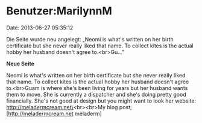 Benutzer:MarilynnM
==================

Date: 2013-06-27 05:35:12

Die Seite wurde neu angelegt: „Neomi is what\'s written on her birth
certificate but she never really liked that name. To collect kites is
the actual hobby her husband doesn\'t agree to.\<br\>Gu..."

**Neue Seite**

<div>

Neomi is what\'s written on her birth certificate but she never really
liked that name. To collect kites is the actual hobby her husband
doesn\'t agree to.\<br\>Guam is where she\'s been living for years but
her husband wants them to move. She is currently a dispatcher and she\'s
doing pretty good financially. She\'s not good at design but you might
want to look her website: http://meladermcream.net\<br\>\<br\>My blog
post; \[http://meladermcream.net meladerm\]

</div>
